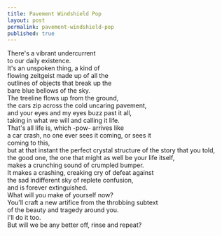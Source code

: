 ```yaml
---
title: Pavement Windshield Pop
layout: post
permalink: pavement-windshield-pop
published: true
---
```

There's a vibrant undercurrent  
to our daily existence.  
It's an unspoken thing, a kind of  
flowing zeitgeist made up of all the  
outlines of objects that break up the  
bare blue bellows of the sky.  
The treeline flows up from the ground,  
the cars zip across the cold uncaring pavement,  
and your eyes and my eyes buzz past it all,  
taking in what we will and calling it life.  
That's all life is, which -pow- arrives like  
a car crash, no one ever sees it coming, or sees it  
coming to this,  
but at that instant the perfect crystal structure of the story that you told,  
the good one, the one that might as well be your life itself,  
makes a crunching sound of crumpled bumper.  
It makes a crashing, creaking cry of defeat against  
the sad indifferent sky of replete confusion,  
and is forever extinguished.  
What will you make of yourself now?  
You'll craft a new artifice from the throbbing subtext  
of the beauty and tragedy around you.  
I'll do it too.  
But will we be any better off, rinse and repeat?